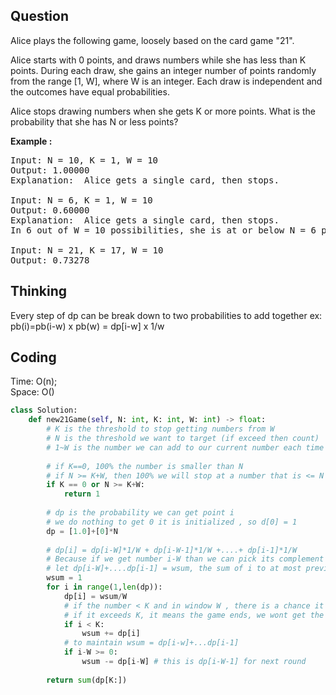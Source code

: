 ## Question
Alice plays the following game, loosely based on the card game "21".<br>

Alice starts with 0 points, and draws numbers while she has less than K points.  During each draw, she gains an integer number of points randomly from the range [1, W], where W is an integer.  Each draw is independent and the outcomes have equal probabilities.<br>

Alice stops drawing numbers when she gets K or more points.  What is the probability that she has N or less points?


**Example :**   
<pre>
Input: N = 10, K = 1, W = 10
Output: 1.00000
Explanation:  Alice gets a single card, then stops.

Input: N = 6, K = 1, W = 10
Output: 0.60000
Explanation:  Alice gets a single card, then stops.
In 6 out of W = 10 possibilities, she is at or below N = 6 points.

Input: N = 21, K = 17, W = 10
Output: 0.73278
</pre>

## Thinking
Every step of dp can be break down to two probabilities to add together ex: pb(i)=pb(i-w) x pb(w) = dp[i-w] x 1/w

## Coding
Time: O(n);  </br>
Space: O()
```python
class Solution:
    def new21Game(self, N: int, K: int, W: int) -> float:
        # K is the threshold to stop getting numbers from W
        # N is the threshold we want to target (if exceed then count)
        # 1~W is the number we can add to our current number each time
        
        # if K==0, 100% the number is smaller than N
        # if N >= K+W, then 100% we will stop at a number that is <= N
        if K == 0 or N >= K+W:
            return 1
        
        # dp is the probability we can get point i
        # we do nothing to get 0 it is initialized , so d[0] = 1
        dp = [1.0]+[0]*N
        
        # dp[i] = dp[i-W]*1/W + dp[i-W-1]*1/W +....+ dp[i-1]*1/W
        # Because if we get number i-W than we can pick its complement W with probability 1/W to get sum i
        # let dp[i-W]+....dp[i-1] = wsum, the sum of i to at most previous w probabilities
        wsum = 1
        for i in range(1,len(dp)):
            dp[i] = wsum/W
            # if the number < K and in window W , there is a chance it can add 1 number to exceed K
            # if it exceeds K, it means the game ends, we wont get the next number to add with it, wsum is for the next round
            if i < K:
                wsum += dp[i]
            # to maintain wsum = dp[i-w]+...dp[i-1]
            if i-W >= 0:
                wsum -= dp[i-W] # this is dp[i-W-1] for next round
            
        return sum(dp[K:])
```

